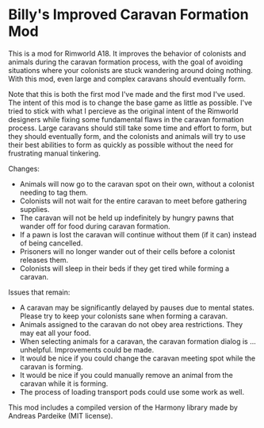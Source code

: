 # Billy's Improved Caravan Formation Mod

This is a mod for Rimworld A18. It improves the behavior of colonists and animals during the caravan formation process, with the goal of avoiding situations where your colonists are stuck wandering around doing nothing. With this mod, even large and complex caravans should eventually form.

Note that this is both the first mod I've made and the first mod I've used. The intent of this mod is to change the base game as little as possible. I've tried to stick with what I percieve as the original intent of the Rimworld designers while fixing some fundamental flaws in the caravan formation process. Large caravans should still take some time and effort to form, but they should eventually form, and the colonists and animals will try to use their best abilities to form as quickly as possible without the need for frustrating manual tinkering.

Changes:
 - Animals will now go to the caravan spot on their own, without a colonist needing to tag them.
 - Colonists will not wait for the entire caravan to meet before gathering supplies.
 - The caravan will not be held up indefinitely by hungry pawns that wander off for food during caravan formation.
 - If a pawn is lost the caravan will continue without them (if it can) instead of being cancelled.
 - Prisoners will no longer wander out of their cells before a colonist releases them.
 - Colonists will sleep in their beds if they get tired while forming a caravan.
 
 Issues that remain:
 - A caravan may be significantly delayed by pauses due to mental states. Please try to keep your colonists sane when forming a caravan.
 - Animals assigned to the caravan do not obey area restrictions. They may eat all your food.
 - When selecting animals for a caravan, the caravan formation dialog is ... unhelpful. Improvements could be made.
 - It would be nice if you could change the caravan meeting spot while the caravan is forming.
 - It would be nice if you could manually remove an animal from the caravan while it is forming.
 - The process of loading transport pods could use some work as well.
 
 This mod includes a compiled version of the Harmony library made by Andreas Pardeike (MIT license).